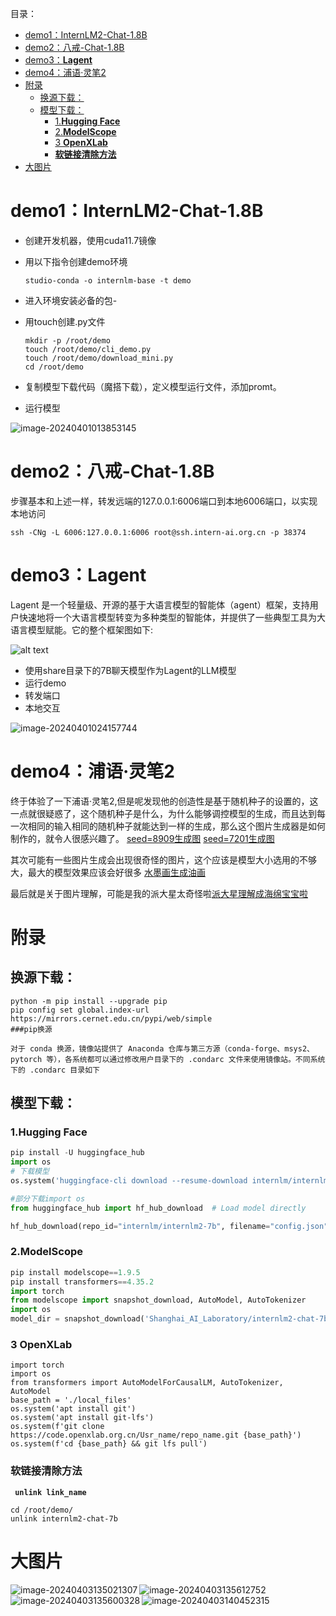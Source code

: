 目录：
- [demo1：InternLM2-Chat-1.8B](#demo1internlm2-chat-18b)
- [demo2：八戒-Chat-1.8B](#demo2八戒-chat-18b)
- [demo3：**Lagent**](#demo3lagent)
- [demo4：浦语·灵笔2](#demo4浦语灵笔2)
- [附录](#附录)
  - [换源下载：](#换源下载)
  - [模型下载：](#模型下载)
    - [1.**Hugging Face**](#1hugging-face)
    - [2.**ModelScope**](#2modelscope)
    - [3 **OpenXLab**](#3-openxlab)
    - [**软链接清除方法**](#软链接清除方法)
- [大图片](#大图片)

# demo1：InternLM2-Chat-1.8B

- 创建开发机器，使用cuda11.7镜像

- 用以下指令创建demo环境

  ```
  studio-conda -o internlm-base -t demo
  ```

- 进入环境安装必备的包- 

- 用touch创建.py文件

  ``` 
  mkdir -p /root/demo
  touch /root/demo/cli_demo.py
  touch /root/demo/download_mini.py
  cd /root/demo
  ```

- 复制模型下载代码（魔搭下载），定义模型运行文件，添加promt。

- 运行模型

![image-20240401013853145](../Image/image-20240401013853145-1712125614291-1.png)

# demo2：八戒-Chat-1.8B

步骤基本和上述一样，转发远端的127.0.0.1:6006端口到本地6006端口，以实现本地访问

```
ssh -CNg -L 6006:127.0.0.1:6006 root@ssh.intern-ai.org.cn -p 38374
```

# demo3：**Lagent**

Lagent 是一个轻量级、开源的基于大语言模型的智能体（agent）框架，支持用户快速地将一个大语言模型转变为多种类型的智能体，并提供了一些典型工具为大语言模型赋能。它的整个框架图如下:

![alt text](https://github.com/InternLM/Tutorial/raw/camp2/helloworld/images/Lagent-1.png)

- 使用share目录下的7B聊天模型作为Lagent的LLM模型
- 运行demo
- 转发端口
- 本地交互

![image-20240401024157744](../Image/image-20240401024157744-1712125614292-2.png)

# demo4：浦语·灵笔2

终于体验了一下浦语·灵笔2,但是呢发现他的创造性是基于随机种子的设置的，这一点就很疑惑了，这个随机种子是什么，为什么能够调控模型的生成，而且达到每一次相同的输入相同的随机种子就能达到一样的生成，那么这个图片生成器是如何制作的，就令人很感兴趣了。
[seed=8909生成图](#1)   [seed=7201生成图](#22) 

其次可能有一些图片生成会出现很奇怪的图片，这个应该是模型大小选用的不够大，最大的模型效果应该会好很多
[水墨画生成油画](#3) 

最后就是关于图片理解，可能是我的派大星太奇怪啦[派大星理解成海绵宝宝啦](#4) 


# 附录

## 换源下载：

```ubuntu
python -m pip install --upgrade pip
pip config set global.index-url   https://mirrors.cernet.edu.cn/pypi/web/simple
###pip换源

对于 conda 换源，镜像站提供了 Anaconda 仓库与第三方源（conda-forge、msys2、pytorch 等），各系统都可以通过修改用户目录下的 .condarc 文件来使用镜像站。不同系统下的 .condarc 目录如下
```

## 模型下载：

### 1.**Hugging Face**

``` python
pip install -U huggingface_hub
import os
# 下载模型
os.system('huggingface-cli download --resume-download internlm/internlm2-chat-7b --local-dir your_path')

#部分下载import os 
from huggingface_hub import hf_hub_download  # Load model directly 

hf_hub_download(repo_id="internlm/internlm2-7b", filename="config.json")
```

### 2.**ModelScope**

```python
pip install modelscope==1.9.5
pip install transformers==4.35.2
import torch
from modelscope import snapshot_download, AutoModel, AutoTokenizer
import os
model_dir = snapshot_download('Shanghai_AI_Laboratory/internlm2-chat-7b', cache_dir='your path', revision='master')
```

### 3 **OpenXLab**

```
import torch
import os
from transformers import AutoModelForCausalLM, AutoTokenizer, AutoModel
base_path = './local_files'
os.system('apt install git')
os.system('apt install git-lfs')
os.system(f'git clone https://code.openxlab.org.cn/Usr_name/repo_name.git {base_path}')
os.system(f'cd {base_path} && git lfs pull')
```

### **软链接清除方法**

**` unlink link_name`**

```
cd /root/demo/
unlink internlm2-chat-7b
```

# 大图片

<img src="../Image/image-20240403135021307-1712125614292-3.png" alt="image-20240403135021307" align=left id='1' />



<img src="../Image/image-20240403135612752-1712125614292-4.png" alt="image-20240403135612752"  align=left id='22'/>







<img src="../Image/image-20240403135600328-1712125614292-5.png" alt="image-20240403135600328"  align=left id='3' />





<img src="../Image/image-20240403140452315-1712125614292-6.png" alt="image-20240403140452315" id='4'/>

